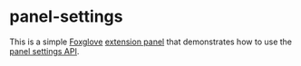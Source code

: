 # panel-settings

This is a simple [Foxglove](http://foxglove.dev/) [extension panel](https://docs.foxglove.dev/docs/visualization/extensions/api/panel) that demonstrates how to use the [panel settings API](https://docs.foxglove.dev/docs/visualization/extensions/api/panel-settings).
